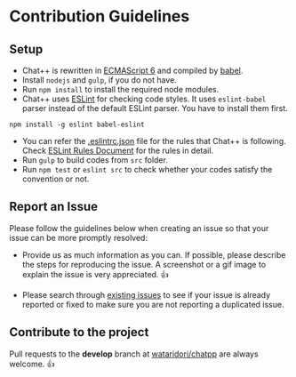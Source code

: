 # Contribution Guidelines

## Setup
- Chat++ is rewritten in [ECMAScript 6](http://www.ecma-international.org/publications/standards/Ecma-262.htm)
and compiled by [babel](https://babeljs.io/).
- Install `nodejs` and `gulp`, if you do not have.
- Run `npm install` to install the required node modules.
- Chat++ uses [ESLint](http://eslint.org/) for checking code styles. It uses `eslint-babel` parser instead of the default ESLint parser.
You have to install them first.
```
npm install -g eslint babel-eslint
```
- You can refer the [.eslintrc.json](./.eslintrc.json) file for the rules that Chat++ is following. Check [ESLint Rules Document](http://eslint.org/docs/rules/)
for the rules in detail.
- Run `gulp` to build codes from `src` folder.
- Run `npm test` or `eslint src` to check whether your codes satisfy the convention or not.

## Report an Issue

Please follow the guidelines below when creating an issue so that your issue can be more promptly resolved:

* Provide us as much information as you can. If possible, please describe the steps for reproducing the issue. A screenshot or a gif image to explain the issue is very appreciated. :+1:

* Please search through [existing issues](../../issues/) to see if your issue is already reported or fixed to make sure you are not reporting a duplicated issue.

## Contribute to the project

Pull requests to the **develop** branch at [wataridori/chatpp](../../) are always welcome. :+1:

